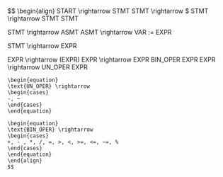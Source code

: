 $$
\begin{align}
START \rightarrow STMT
STMT \rightarrow \$
STMT \rightarrow STMT STMT

STMT \rightarrow ASMT
ASMT \rightarrow VAR := EXPR

STMT \rightarrow EXPR

EXPR \rightarrow (EXPR)
	EXPR \rightarrow EXPR BIN_OPER EXPR
	EXPR \rightarrow UN_OPER EXPR

	\begin{equation}
	\text{UN_OPER} \rightarrow
	\begin{cases}
	-, ~
	\end{cases}
	\end{equation}

	\begin{equation}
	\text{BIN_OPER} \rightarrow
	\begin{cases}
	+, - , *, /, =, >, <, >=, <=, ~=, %
	\end{cases}
	\end{equation}
	\end{align}
	$$
